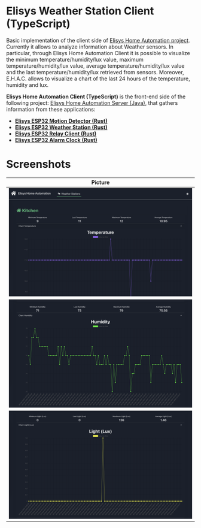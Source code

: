 # Elisys Weather Station Client (TypeScript)

Basic implementation of the client side of [Elisys Home Automation project](https://github.com/goto-eof/elisys-home-automation-server-java). Currently it allows to analyze information about Weather sensors. In particular, through Elisys Home Automation Client it is
possible to visualize the minimum temperature/humidity/lux value, maximum temperature/humidity/lux value, average temperature/humidity/lux value and the last temperature/humidity/lux retrieved from sensors. Moreover, E.H.A.C. allows to visualize a chart of the last 24 hours of
the temperature, humidity and lux.

**Elisys Home Automation Client (TypeScript)** is the front-end side
of the following project:
[Elisys Home Automation Server (Java)](https://github.com/goto-eof/elisys-home-automation-server-java), that gathers information from these applications:

- [**Elisys ESP32 Motion Detector (Rust)**](https://github.com/goto-eof/esp32-motion-detector-and-server-notifier-rust)
- [**Elisys ESP32 Weather Station (Rust)**](https://github.com/goto-eof/elisys-esp32-weather-station-client-rust)
- [**Elisys ESP32 Relay Client (Rust)**](https://github.com/goto-eof/elisys-esp32-relay-client-rust)
- [**Elisys ESP32 Alarm Clock (Rust)**](https://github.com/goto-eof/elisys-esp32-alarm-clock-rust)

# Screenshots

| Picture                                |
| -------------------------------------- |
| ![temperature](images/temperature.png) |
| ![temperature](images/humidity.png)    |
| ![temperature](images/lux.png)         |
